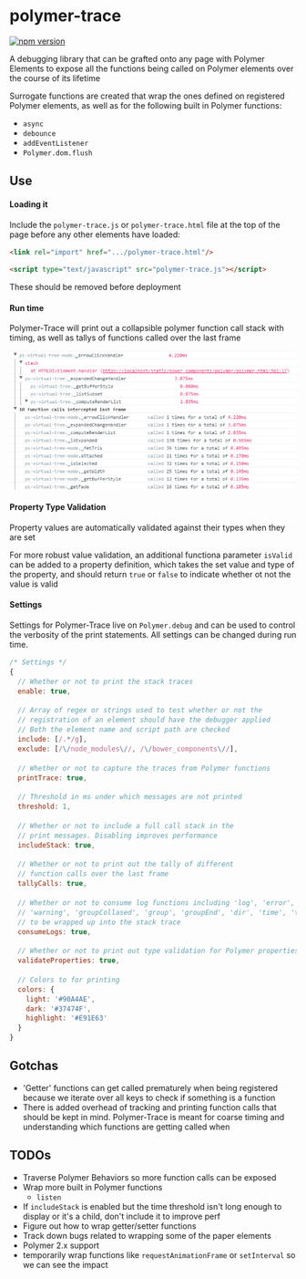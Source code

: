 # polymer-trace

[![npm version](https://badge.fury.io/js/%40gkjohnson%2Fpolymer-trace.svg)](https://www.npmjs.com/package/@gkjohnson/polymer-trace)

A debugging library that can be grafted onto any page with Polymer Elements to expose all the functions being called on Polymer elements over the course of its lifetime

Surrogate functions are created that wrap the ones defined on registered Polymer elements, as well as for the following built in Polymer functions:
- `async`
- `debounce`
- `addEventListener`
- `Polymer.dom.flush`

## Use
#### Loading it
Include the `polymer-trace.js` or `polymer-trace.html` file at the top of the page before any other elements have loaded:
```html
<link rel="import" href=".../polymer-trace.html"/>
```
```html
<script type="text/javascript" src="polymer-trace.js"></script>
```

These should be removed before deployment

#### Run time
Polymer-Trace will print out a collapsible polymer function call stack with timing, as well as tallys of functions called over the last frame

![example](/docs/example.png)

#### Property Type Validation
Property values are automatically validated against their types when they are set

For more robust value validation, an additional functiona parameter `isValid` can be added to a property definition, which takes the set value and type of the property, and should return `true` or `false` to indicate whether ot not the value is valid

#### Settings
Settings for Polymer-Trace live on `Polymer.debug` and can be used to control the verbosity of the print statements. All settings can be changed during run time.

```javascript
/* Settings */
{
  // Whether or not to print the stack traces
  enable: true,
  
  // Array of regex or strings used to test whether or not the 
  // registration of an element should have the debugger applied
  // Both the element name and script path are checked
  include: [/.*/g],
  exclude: [/\/node_modules\//, /\/bower_components\//],
  
  // Whether or not to capture the traces from Polymer functions
  printTrace: true,
  
  // Threshold in ms under which messages are not printed
  threshold: 1,
  
  // Whether or not to include a full call stack in the 
  // print messages. Disabling improves performance
  includeStack: true,
  
  // Whether or not to print out the tally of different
  // function calls over the last frame
  tallyCalls: true,
  
  // Whether or not to consume log functions including 'log', 'error',
  // 'warning', 'groupCollased', 'group', 'groupEnd', 'dir', 'time', 'timeEnd'
  // to be wrapped up into the stack trace
  consumeLogs: true,
   
  // Whether or not to print out type validation for Polymer properties
  validateProperties: true,
    
  // Colors to for printing
  colors: {
    light: '#90A4AE',
    dark: '#37474F',
    highlight: '#E91E63'
  }
}
```

## Gotchas
- 'Getter' functions can get called prematurely when being registered because we iterate over all keys to check if something is a function
- There is added overhead of tracking and printing function calls that should be kept in mind. Polymer-Trace is meant for coarse timing and understanding which functions are getting called when

## TODOs
- Traverse Polymer Behaviors so more function calls can be exposed
- Wrap more built in Polymer functions
  - `listen`
- If `includeStack` is enabled but the time threshold isn't long enough to display or it's a child, don't include it to improve perf
- Figure out how to wrap getter/setter functions
- Track down bugs related to wrapping some of the paper elements
- Polymer 2.x support
- temporarily wrap functions like `requestAnimationFrame` or `setInterval` so we can see the impact
